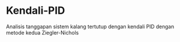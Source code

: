 # Kendali-PID
Analisis tanggapan sistem kalang tertutup dengan kendali PID dengan metode kedua Ziegler-Nichols
